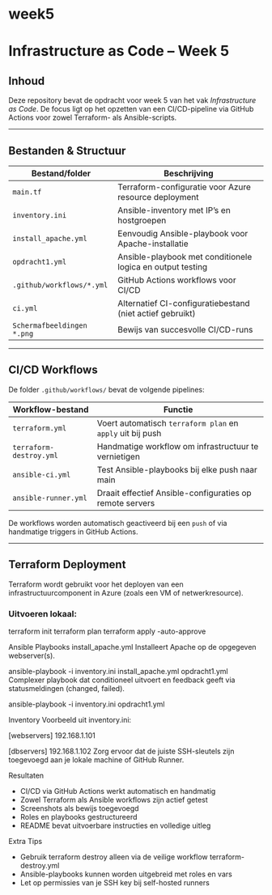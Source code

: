 # week5

# Infrastructure as Code – Week 5

## Inhoud

Deze repository bevat de opdracht voor week 5 van het vak *Infrastructure as Code*. De focus ligt op het opzetten van een CI/CD-pipeline via GitHub Actions voor zowel Terraform- als Ansible-scripts.

---

## Bestanden & Structuur

| Bestand/folder              | Beschrijving                                                |
|-----------------------------|-------------------------------------------------------------|
| `main.tf`                   | Terraform-configuratie voor Azure resource deployment       |
| `inventory.ini`             | Ansible-inventory met IP’s en hostgroepen                   |
| `install_apache.yml`        | Eenvoudig Ansible-playbook voor Apache-installatie          |
| `opdracht1.yml`             | Ansible-playbook met conditionele logica en output testing  |
| `.github/workflows/*.yml`   | GitHub Actions workflows voor CI/CD                         |
| `ci.yml`                    | Alternatief CI-configuratiebestand (niet actief gebruikt)   |
| `Schermafbeeldingen *.png` | Bewijs van succesvolle CI/CD-runs                           |

---

## CI/CD Workflows

De folder `.github/workflows/` bevat de volgende pipelines:

| Workflow-bestand            | Functie                                                     |
|-----------------------------|-------------------------------------------------------------|
| `terraform.yml`             | Voert automatisch `terraform plan` en `apply` uit bij push |
| `terraform-destroy.yml`     | Handmatige workflow om infrastructuur te vernietigen       |
| `ansible-ci.yml`            | Test Ansible-playbooks bij elke push naar main             |
| `ansible-runner.yml`        | Draait effectief Ansible-configuraties op remote servers    |

De workflows worden automatisch geactiveerd bij een `push` of via handmatige triggers in GitHub Actions.

---

## Terraform Deployment

Terraform wordt gebruikt voor het deployen van een infrastructuurcomponent in Azure (zoals een VM of netwerkresource).

### Uitvoeren lokaal:

terraform init
terraform plan
terraform apply -auto-approve

Ansible Playbooks
install_apache.yml
Installeert Apache op de opgegeven webserver(s).

ansible-playbook -i inventory.ini install_apache.yml
opdracht1.yml
Complexer playbook dat conditioneel uitvoert en feedback geeft via statusmeldingen (changed, failed).

ansible-playbook -i inventory.ini opdracht1.yml

Inventory
Voorbeeld uit inventory.ini:

[webservers]
192.168.1.101

[dbservers]
192.168.1.102
Zorg ervoor dat de juiste SSH-sleutels zijn toegevoegd aan je lokale machine of GitHub Runner.

Resultaten
- CI/CD via GitHub Actions werkt automatisch en handmatig
- Zowel Terraform als Ansible workflows zijn actief getest
- Screenshots als bewijs toegevoegd
- Roles en playbooks gestructureerd
- README bevat uitvoerbare instructies en volledige uitleg

Extra Tips
- Gebruik terraform destroy alleen via de veilige workflow terraform-destroy.yml
- Ansible-playbooks kunnen worden uitgebreid met roles en vars
- Let op permissies van je SSH key bij self-hosted runners

